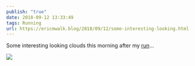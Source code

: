 ```yaml
---
publish: "true"
date: 2018-09-12 13:33:49
tags: Running
url: https://ericmwalk.blog/2018/09/12/some-interesting-looking.html
---
```


Some interesting looking clouds this morning after my [run](https://www.strava.com/activities/1836622834)...

![](https://ericmwalk.blog/uploads/2022/e5f1bbe149.jpg)